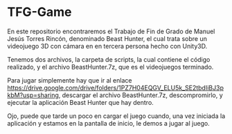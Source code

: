 # TFG-Game
En este repositorio encontraremos el Trabajo de Fin de Grado de Manuel Jesús Torres Rincón, denominado Beast Hunter, el cual trata sobre un videojuego 3D con cámara en en tercera persona hecho con Unity3D.

Tenemos dos archivos, la carpeta de scripts, la cual contiene el código realizado, y el archivo BeastHunter.7z, que es el videojuegos terminado.

Para jugar simplemente hay que ir al enlace https://drive.google.com/drive/folders/1PZ7H04EQGV_ELU5k_SE2tbdIiBJ3pkbM?usp=sharing, descargar el archivo BeastHunter.7z, descompromirlo, y ejecutar la aplicación Beast Hunter que hay dentro.

Ojo, puede que tarde un poco en cargar el juego cuando, una vez iniciada la aplicación y estamos en la pantalla de inicio, le demos a jugar al juego.
